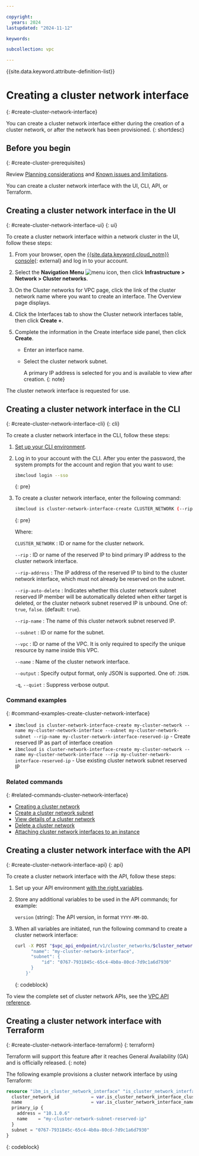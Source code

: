 ```yaml
---

copyright:
  years: 2024
lastupdated: "2024-11-12"

keywords:

subcollection: vpc

---
```


{{site.data.keyword.attribute-definition-list}}

# Creating a cluster network interface
{: #create-cluster-network-interface}

You can create a cluster network interface either during the creation of a cluster network, or after the network has been provisioned.
{: shortdesc}

## Before you begin
{: #create-cluster-prerequisites}

Review [Planning considerations](/docs/vpc?topic=vpc-planning-cluster-network&interface=ui) and [Known issues and limitations](/docs/vpc?topic=vpc-limitations-cluster-network&interface=ui).

You can create a cluster network interface with the UI, CLI, API, or Terraform.

## Creating a cluster network interface in the UI
{: #create-cluster-network-interface-ui}
{: ui}

To create a cluster network interface within a network cluster in the UI, follow these steps:

1. From your browser, open the [{{site.data.keyword.cloud_notm}} console](/login){: external} and log in to your account.
1. Select the **Navigation Menu** ![menu icon](../../icons/icon_hamburger.svg), then click **Infrastructure > Network > Cluster networks**.
1. On the Cluster networks for VPC page, click the link of the cluster network name where you want to create an interface. The Overview page displays.
1. Click the Interfaces tab to show the Cluster network interfaces table, then click **Create +**.
1. Complete the information in the Create interface side panel, then click **Create**.

   * Enter an interface name.
   * Select the cluster network subnet.

      A primary IP address is selected for you and is available to view after creation.
      {: note}

The cluster network interface is requested for use.

## Creating a cluster network interface in the CLI
{: #create-cluster-network-interface-cli}
{: cli}

To create a cluster network interface in the CLI, follow these steps:

1. [Set up your CLI environment](/docs/vpc?topic=vpc-set-up-environment&interface=cli).
1. Log in to your account with the CLI. After you enter the password, the system prompts for the account and region that you want to use:

    ```sh
    ibmcloud login --sso
    ```
    {: pre}

1. To create a cluster network interface, enter the following command:

   ```bash
   ibmcloud is cluster-network-interface-create CLUSTER_NETWORK (--rip RIP | (--rip-address RIP_ADDRESS --rip-auto-delete true | false --rip-name RIP_NAME)) [--subnet SUBNET] [--vpc VPC] [--name NAME] [--output JSON] [-q, --quiet]
   ```
   {: pre}

   Where:

   `CLUSTER_NETWORK`
   :    ID or name for the cluster network.

   `--rip`
   :    ID or name of the reserved IP to bind primary IP address to the cluster network interface.

   `--rip-address`
   :    The IP address of the reserved IP to bind to the cluster network interface, which must not already be reserved on the subnet.

   `--rip-auto-delete`
   :    Indicates whether this cluster network subnet reserved IP member will be automatically deleted when either target is deleted, or the cluster network subnet reserved IP is unbound. One of: `true`, `false`. (default: `true`).

   `--rip-name`
   :    The name of this cluster network subnet reserved IP.

   `--subnet`
   :    ID or name for the subnet.

   `--vpc`
   :    ID or name of the VPC. It is only required to specify the unique resource by name inside this VPC.

   `--name`
   :    Name of the cluster network interface.

   `--output`
   :    Specify output format, only JSON is supported. One of: `JSON`.

   `-q`, `--quiet`
   :    Suppress verbose output.

### Command examples
{: #command-examples-create-cluster-network-interface}

* `ibmcloud is cluster-network-interface-create my-cluster-network --name my-cluster-network-interface --subnet my-cluster-network-subnet --rip-name my-cluster-network-interface-reserved-ip` - Create reserved IP as part of interface creation
* `ibmcloud is cluster-network-interface-create my-cluster-network --name my-cluster-network-interface --rip my-cluster-network-interface-reserved-ip` - Use existing cluster network subnet reserved IP

### Related commands
{: #related-commands-cluster-network-interface}

* [Creating a cluster network](/docs/vpc?topic=vpc-create-cluster-network&interface=cli)
* [Create a cluster network subnet](/docs/vpc?topic=vpc-create-cluster-network-subnet&interface=cli)
* [View details of a cluster network](/docs/vpc?topic=vpc-view-details-cluster-network&interface=cli)
* [Delete a cluster network](/docs/vpc?topic=vpc-delete-cluster-network&interface=cli)
* [Attaching cluster network interfaces to an instance](/docs/vpc?topic=vpc-attach-interfaces-cluster-network&interface=cli)

## Creating a cluster network interface with the API
{: #create-cluster-network-interface-api}
{: api}

To create a cluster network interface with the API, follow these steps:

1. Set up your API environment [with the right variables](/docs/vpc?topic=vpc-set-up-environment#api-prerequisites-setup).
1. Store any additional variables to be used in the API commands; for example:

   `version` (string): The API version, in format `YYYY-MM-DD`.

1. When all variables are initiated, run the following command to create a cluster network interface:

   ```sh
   curl -X POST "$vpc_api_endpoint/v1/cluster_networks/$cluster_network_id/interfaces?version=$today&generation=2" -H "Authorization: Bearer $iam_token" -d '{
         "name": "my-cluster-network-interface",
         "subnet": {
             "id": "0767-7931845c-65c4-4b0a-80cd-7d9c1a6d7930"
         }
       }'
   ```
   {: codeblock}

To view the complete set of cluster network APIs, see the [VPC API reference](/apidocs/vpc-scoped?code=go#list-cluster-network-profiles).

## Creating a cluster network interface with Terraform
{: #create-cluster-network-interface-terraform}
{: terraform}

Terraform will support this feature after it reaches General Availability (GA) and is officially released.
{: note}

The following example provisions a cluster network interface by using Terraform:

```terraform
resource "ibm_is_cluster_network_interface" "is_cluster_network_interface_instance" {
  cluster_network_id            = var.is_cluster_network_interface_cluster_network_id
  name                          = var.is_cluster_network_interface_name
  primary_ip {
    address = "10.1.0.6"
    name    = "my-cluster-network-subnet-reserved-ip"
  }
  subnet = "0767-7931845c-65c4-4b0a-80cd-7d9c1a6d7930"
}
```
{: codeblock}
